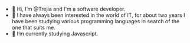 - 👋 Hi, I’m @Trejia and I'm a software developer. 
- 👀 I have always been interested in the world of IT, for about two years I have been studying various programming languages in search of the one that suits me.
- 🌱 I’m currently studying Javascript.
<!---
Trejia/Trejia is a ✨ special ✨ repository because its `README.md` (this file) appears on your GitHub profile.
You can click the Preview link to take a look at your changes.
--->
